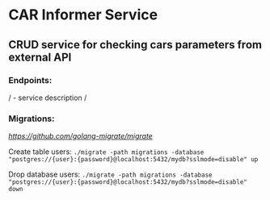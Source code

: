 # CAR Informer Service
## CRUD service for checking cars parameters from external API

### Endpoints:
 
/ - service description
/

### Migrations:

_https://github.com/golang-migrate/migrate_

Create table users:
`./migrate -path migrations -database "postgres://{user}:{password}@localhost:5432/mydb?sslmode=disable" up`

Drop database users:
`./migrate -path migrations -database "postgres://{user}:{password}@localhost:5432/mydb?sslmode=disable" down`